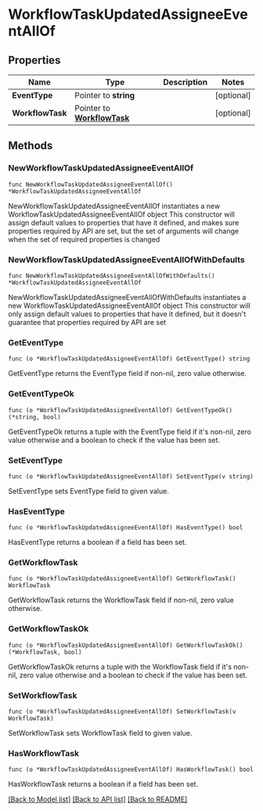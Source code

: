 # WorkflowTaskUpdatedAssigneeEventAllOf

## Properties

Name | Type | Description | Notes
------------ | ------------- | ------------- | -------------
**EventType** | Pointer to **string** |  | [optional] 
**WorkflowTask** | Pointer to [**WorkflowTask**](WorkflowTask.md) |  | [optional] 

## Methods

### NewWorkflowTaskUpdatedAssigneeEventAllOf

`func NewWorkflowTaskUpdatedAssigneeEventAllOf() *WorkflowTaskUpdatedAssigneeEventAllOf`

NewWorkflowTaskUpdatedAssigneeEventAllOf instantiates a new WorkflowTaskUpdatedAssigneeEventAllOf object
This constructor will assign default values to properties that have it defined,
and makes sure properties required by API are set, but the set of arguments
will change when the set of required properties is changed

### NewWorkflowTaskUpdatedAssigneeEventAllOfWithDefaults

`func NewWorkflowTaskUpdatedAssigneeEventAllOfWithDefaults() *WorkflowTaskUpdatedAssigneeEventAllOf`

NewWorkflowTaskUpdatedAssigneeEventAllOfWithDefaults instantiates a new WorkflowTaskUpdatedAssigneeEventAllOf object
This constructor will only assign default values to properties that have it defined,
but it doesn't guarantee that properties required by API are set

### GetEventType

`func (o *WorkflowTaskUpdatedAssigneeEventAllOf) GetEventType() string`

GetEventType returns the EventType field if non-nil, zero value otherwise.

### GetEventTypeOk

`func (o *WorkflowTaskUpdatedAssigneeEventAllOf) GetEventTypeOk() (*string, bool)`

GetEventTypeOk returns a tuple with the EventType field if it's non-nil, zero value otherwise
and a boolean to check if the value has been set.

### SetEventType

`func (o *WorkflowTaskUpdatedAssigneeEventAllOf) SetEventType(v string)`

SetEventType sets EventType field to given value.

### HasEventType

`func (o *WorkflowTaskUpdatedAssigneeEventAllOf) HasEventType() bool`

HasEventType returns a boolean if a field has been set.

### GetWorkflowTask

`func (o *WorkflowTaskUpdatedAssigneeEventAllOf) GetWorkflowTask() WorkflowTask`

GetWorkflowTask returns the WorkflowTask field if non-nil, zero value otherwise.

### GetWorkflowTaskOk

`func (o *WorkflowTaskUpdatedAssigneeEventAllOf) GetWorkflowTaskOk() (*WorkflowTask, bool)`

GetWorkflowTaskOk returns a tuple with the WorkflowTask field if it's non-nil, zero value otherwise
and a boolean to check if the value has been set.

### SetWorkflowTask

`func (o *WorkflowTaskUpdatedAssigneeEventAllOf) SetWorkflowTask(v WorkflowTask)`

SetWorkflowTask sets WorkflowTask field to given value.

### HasWorkflowTask

`func (o *WorkflowTaskUpdatedAssigneeEventAllOf) HasWorkflowTask() bool`

HasWorkflowTask returns a boolean if a field has been set.


[[Back to Model list]](../README.md#documentation-for-models) [[Back to API list]](../README.md#documentation-for-api-endpoints) [[Back to README]](../README.md)


